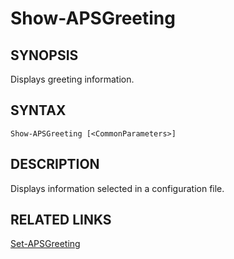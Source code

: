 # Show-APSGreeting

## SYNOPSIS
Displays greeting information.

[\\]: # (END SYNOPSIS)

## SYNTAX
```
Show-APSGreeting [<CommonParameters>]
```

[\\]: # (END SYNTAX)

## DESCRIPTION
Displays information selected in a configuration file.

[\\]: # (END DESCRIPTION)

## RELATED LINKS
[Set-APSGreeting](Set-APSGreeting.md)

[\\]: # (END RELATED LINKS)

[\\]: # (Generated by PSDocsGenerator)
[\\]: # (https://github.com/akotu235/PSDocsGenerator)
